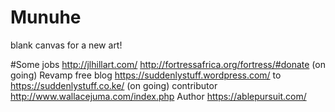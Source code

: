 # Munuhe
blank canvas for a new art!

#Some jobs
http://jlhillart.com/
http://fortressafrica.org/fortress/#donate (on going)
Revamp free blog https://suddenlystuff.wordpress.com/ to https://suddenlystuff.co.ke/ (on going)
contributor http://www.wallacejuma.com/index.php
Author https://ablepursuit.com/

